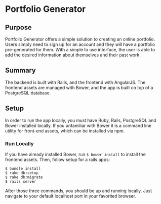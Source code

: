# Portfolio Generator

## Purpose

Portfolio Generator offers a simple solution to creating an online portfolio. Users simply need to sign up for an account and they will have a portfolio pre-generated for them. With a simple to use interface, the user is able to add the desired information about themselves and their past work.

## Summary

The backend is built with Rails, and the frontend with AngularJS. The frontend assets are managed with Bower, and the app is built on top of a PostgreSQL database.

## Setup

In order to run the app locally, you must have Ruby, Rails, PostgreSQL and Bower installed locally.  If you unfamiliar with Bower it is a command line utility for front-end assets, which can be installed via npm.

### Run Locally

If you have already installed Bower, run `$ bower install` to install the frontend assets.  Then, follow setup for a rails apps:

```
$ bundle install
$ rake db:setup
$ rake db:migrate
$ rails server
```

After those three commands, you should be up and running locally.  Just navigate to your default localhost port in your favorited browser.
